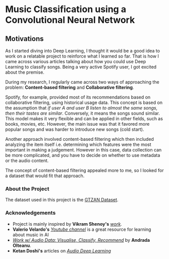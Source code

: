 # Music Classification using a Convolutional Neural Network


## Motivations

As I started diving into Deep Learning, I thought it would be a good idea to work on a relatable project to reinforce what I learned so far. That is how I came across various articles talking about how you could use Deep Learning to classify songs. Being a very active Spotify user, I got excited about the premise.

During my research, I regularly came across two ways of approaching the problem: **Content-based filtering** and **Collaborative filtering**.

Spotify, for example, provided most of its recommendations based on collaborative filtering, using historical usage data. This concept is based on the assumption that *if user A and user B listen to almost the same songs, then their tastes are similar*. Conversely, it means the songs sound similar. This model makes it very flexible and can be applied in other fields, such as books, movies, etc. However, the main issue was that it favored more popular songs and was harder to introduce new songs (cold start).

Another approach involved content-based filtering which then included analyzing the item itself i.e. determining which features were the most important in making a judgement. However in this case, data collection can be more complicated, and you have to decide on whether to use metadata or the audio content.

The concept of content-based filtering appealed more to me, so I looked for a dataset that would fit that approach.

### About the Project

The dataset used in this project is the [GTZAN Dataset](https://www.kaggle.com/andradaolteanu/gtzan-dataset-music-genre-classification).



### Acknowledgements

* Project is mainly inspired by **Vikram Shenoy's** [*work*](https://github.com/VikramShenoy97/Music-Recommendation-Using-Deep-Learning).
* **Valerio Velardo's** [*Youtube channel*](https://www.youtube.com/c/ValerioVelardoTheSoundofAI) is a great resource for learning about music in AI
* [*Work w/ Audio Data: Visualise, Classify, Recommend*](https://github.com/VikramShenoy97/Music-Recommendation-Using-Deep-Learning) by **Andrada Olteanu**.
* **Ketan Doshi's** articles on [*Audio Deep Learning*](https://towardsdatascience.com/audio-deep-learning-made-simple-part-1-state-of-the-art-techniques-da1d3dff2504)


